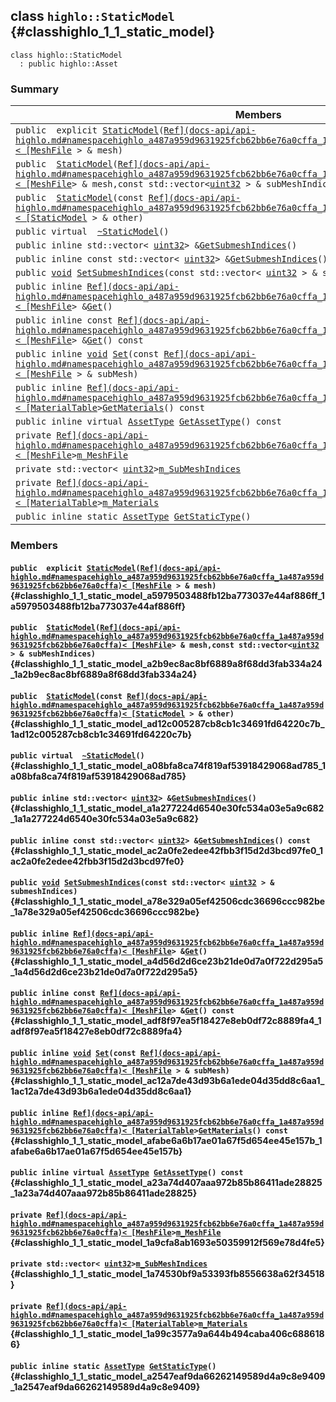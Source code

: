 ## class `highlo::StaticModel` {#classhighlo_1_1_static_model}

```
class highlo::StaticModel
  : public highlo::Asset
```

### Summary

 Members                        | Descriptions                                
--------------------------------|---------------------------------------------
`public  explicit `[`StaticModel`](#classhighlo_1_1_static_model_a5979503488fb12ba773037e44af886ff_1a5979503488fb12ba773037e44af886ff)`(`[`Ref](docs-api/api-highlo.md#namespacehighlo_a487a959d9631925fcb62bb6e76a0cffa_1a487a959d9631925fcb62bb6e76a0cffa)< [MeshFile`](docs-api/api-highlo--MeshFile.md#classhighlo_1_1_mesh_file)` > & mesh)` | 
`public  `[`StaticModel`](#classhighlo_1_1_static_model_a2b9ec8ac8bf6889a8f68dd3fab334a24_1a2b9ec8ac8bf6889a8f68dd3fab334a24)`(`[`Ref](docs-api/api-highlo.md#namespacehighlo_a487a959d9631925fcb62bb6e76a0cffa_1a487a959d9631925fcb62bb6e76a0cffa)< [MeshFile`](docs-api/api-highlo--MeshFile.md#classhighlo_1_1_mesh_file)` > & mesh,const std::vector< `[`uint32`](#_base_types_8h_a1134b580f8da4de94ca6b1de4d37975e_1a1134b580f8da4de94ca6b1de4d37975e)` > & subMeshIndices)` | 
`public  `[`StaticModel`](#classhighlo_1_1_static_model_ad12c005287cb8cb1c34691fd64220c7b_1ad12c005287cb8cb1c34691fd64220c7b)`(const `[`Ref](docs-api/api-highlo.md#namespacehighlo_a487a959d9631925fcb62bb6e76a0cffa_1a487a959d9631925fcb62bb6e76a0cffa)< [StaticModel`](#classhighlo_1_1_static_model)` > & other)` | 
`public virtual  `[`~StaticModel`](#classhighlo_1_1_static_model_a08bfa8ca74f819af53918429068ad785_1a08bfa8ca74f819af53918429068ad785)`()` | 
`public inline std::vector< `[`uint32`](#_base_types_8h_a1134b580f8da4de94ca6b1de4d37975e_1a1134b580f8da4de94ca6b1de4d37975e)` > & `[`GetSubmeshIndices`](#classhighlo_1_1_static_model_a1a277224d6540e30fc534a03e5a9c682_1a1a277224d6540e30fc534a03e5a9c682)`()` | 
`public inline const std::vector< `[`uint32`](#_base_types_8h_a1134b580f8da4de94ca6b1de4d37975e_1a1134b580f8da4de94ca6b1de4d37975e)` > & `[`GetSubmeshIndices`](#classhighlo_1_1_static_model_ac2a0fe2edee42fbb3f15d2d3bcd97fe0_1ac2a0fe2edee42fbb3f15d2d3bcd97fe0)`() const` | 
`public `[`void`](#imgui__impl__opengl3__loader_8h_ac668e7cffd9e2e9cfee428b9b2f34fa7_1ac668e7cffd9e2e9cfee428b9b2f34fa7)` `[`SetSubmeshIndices`](#classhighlo_1_1_static_model_a78e329a05ef42506cdc36696ccc982be_1a78e329a05ef42506cdc36696ccc982be)`(const std::vector< `[`uint32`](#_base_types_8h_a1134b580f8da4de94ca6b1de4d37975e_1a1134b580f8da4de94ca6b1de4d37975e)` > & submeshIndices)` | 
`public inline `[`Ref](docs-api/api-highlo.md#namespacehighlo_a487a959d9631925fcb62bb6e76a0cffa_1a487a959d9631925fcb62bb6e76a0cffa)< [MeshFile`](docs-api/api-highlo--MeshFile.md#classhighlo_1_1_mesh_file)` > & `[`Get`](#classhighlo_1_1_static_model_a4d56d2d6ce23b21de0d7a0f722d295a5_1a4d56d2d6ce23b21de0d7a0f722d295a5)`()` | 
`public inline const `[`Ref](docs-api/api-highlo.md#namespacehighlo_a487a959d9631925fcb62bb6e76a0cffa_1a487a959d9631925fcb62bb6e76a0cffa)< [MeshFile`](docs-api/api-highlo--MeshFile.md#classhighlo_1_1_mesh_file)` > & `[`Get`](#classhighlo_1_1_static_model_adf8f97ea5f18427e8eb0df72c8889fa4_1adf8f97ea5f18427e8eb0df72c8889fa4)`() const` | 
`public inline `[`void`](#imgui__impl__opengl3__loader_8h_ac668e7cffd9e2e9cfee428b9b2f34fa7_1ac668e7cffd9e2e9cfee428b9b2f34fa7)` `[`Set`](#classhighlo_1_1_static_model_ac12a7de43d93b6a1ede04d35dd8c6aa1_1ac12a7de43d93b6a1ede04d35dd8c6aa1)`(const `[`Ref](docs-api/api-highlo.md#namespacehighlo_a487a959d9631925fcb62bb6e76a0cffa_1a487a959d9631925fcb62bb6e76a0cffa)< [MeshFile`](docs-api/api-highlo--MeshFile.md#classhighlo_1_1_mesh_file)` > & subMesh)` | 
`public inline `[`Ref](docs-api/api-highlo.md#namespacehighlo_a487a959d9631925fcb62bb6e76a0cffa_1a487a959d9631925fcb62bb6e76a0cffa)< [MaterialTable`](docs-api/api-highlo--MaterialTable.md#classhighlo_1_1_material_table)` > `[`GetMaterials`](#classhighlo_1_1_static_model_afabe6a6b17ae01a67f5d654ee45e157b_1afabe6a6b17ae01a67f5d654ee45e157b)`() const` | 
`public inline virtual `[`AssetType`](docs-api/api-highlo.md#namespacehighlo_a7f9ada5660b422804de197333ed74ad2_1a7f9ada5660b422804de197333ed74ad2)` `[`GetAssetType`](#classhighlo_1_1_static_model_a23a74d407aaa972b85b86411ade28825_1a23a74d407aaa972b85b86411ade28825)`() const` | 
`private `[`Ref](docs-api/api-highlo.md#namespacehighlo_a487a959d9631925fcb62bb6e76a0cffa_1a487a959d9631925fcb62bb6e76a0cffa)< [MeshFile`](docs-api/api-highlo--MeshFile.md#classhighlo_1_1_mesh_file)` > `[`m_MeshFile`](#classhighlo_1_1_static_model_1a9cfa8ab1693e50359912f569e78d4fe5) | 
`private std::vector< `[`uint32`](#_base_types_8h_a1134b580f8da4de94ca6b1de4d37975e_1a1134b580f8da4de94ca6b1de4d37975e)` > `[`m_SubMeshIndices`](#classhighlo_1_1_static_model_1a74530bf9a53393fb8556638a62f34518) | 
`private `[`Ref](docs-api/api-highlo.md#namespacehighlo_a487a959d9631925fcb62bb6e76a0cffa_1a487a959d9631925fcb62bb6e76a0cffa)< [MaterialTable`](docs-api/api-highlo--MaterialTable.md#classhighlo_1_1_material_table)` > `[`m_Materials`](#classhighlo_1_1_static_model_1a99c3577a9a644b494caba406c6886186) | 
`public inline static `[`AssetType`](docs-api/api-highlo.md#namespacehighlo_a7f9ada5660b422804de197333ed74ad2_1a7f9ada5660b422804de197333ed74ad2)` `[`GetStaticType`](#classhighlo_1_1_static_model_a2547eaf9da66262149589d4a9c8e9409_1a2547eaf9da66262149589d4a9c8e9409)`()` | 

### Members

#### `public  explicit `[`StaticModel`](#classhighlo_1_1_static_model_a5979503488fb12ba773037e44af886ff_1a5979503488fb12ba773037e44af886ff)`(`[`Ref](docs-api/api-highlo.md#namespacehighlo_a487a959d9631925fcb62bb6e76a0cffa_1a487a959d9631925fcb62bb6e76a0cffa)< [MeshFile`](docs-api/api-highlo--MeshFile.md#classhighlo_1_1_mesh_file)` > & mesh)` {#classhighlo_1_1_static_model_a5979503488fb12ba773037e44af886ff_1a5979503488fb12ba773037e44af886ff}

#### `public  `[`StaticModel`](#classhighlo_1_1_static_model_a2b9ec8ac8bf6889a8f68dd3fab334a24_1a2b9ec8ac8bf6889a8f68dd3fab334a24)`(`[`Ref](docs-api/api-highlo.md#namespacehighlo_a487a959d9631925fcb62bb6e76a0cffa_1a487a959d9631925fcb62bb6e76a0cffa)< [MeshFile`](docs-api/api-highlo--MeshFile.md#classhighlo_1_1_mesh_file)` > & mesh,const std::vector< `[`uint32`](#_base_types_8h_a1134b580f8da4de94ca6b1de4d37975e_1a1134b580f8da4de94ca6b1de4d37975e)` > & subMeshIndices)` {#classhighlo_1_1_static_model_a2b9ec8ac8bf6889a8f68dd3fab334a24_1a2b9ec8ac8bf6889a8f68dd3fab334a24}

#### `public  `[`StaticModel`](#classhighlo_1_1_static_model_ad12c005287cb8cb1c34691fd64220c7b_1ad12c005287cb8cb1c34691fd64220c7b)`(const `[`Ref](docs-api/api-highlo.md#namespacehighlo_a487a959d9631925fcb62bb6e76a0cffa_1a487a959d9631925fcb62bb6e76a0cffa)< [StaticModel`](#classhighlo_1_1_static_model)` > & other)` {#classhighlo_1_1_static_model_ad12c005287cb8cb1c34691fd64220c7b_1ad12c005287cb8cb1c34691fd64220c7b}

#### `public virtual  `[`~StaticModel`](#classhighlo_1_1_static_model_a08bfa8ca74f819af53918429068ad785_1a08bfa8ca74f819af53918429068ad785)`()` {#classhighlo_1_1_static_model_a08bfa8ca74f819af53918429068ad785_1a08bfa8ca74f819af53918429068ad785}

#### `public inline std::vector< `[`uint32`](#_base_types_8h_a1134b580f8da4de94ca6b1de4d37975e_1a1134b580f8da4de94ca6b1de4d37975e)` > & `[`GetSubmeshIndices`](#classhighlo_1_1_static_model_a1a277224d6540e30fc534a03e5a9c682_1a1a277224d6540e30fc534a03e5a9c682)`()` {#classhighlo_1_1_static_model_a1a277224d6540e30fc534a03e5a9c682_1a1a277224d6540e30fc534a03e5a9c682}

#### `public inline const std::vector< `[`uint32`](#_base_types_8h_a1134b580f8da4de94ca6b1de4d37975e_1a1134b580f8da4de94ca6b1de4d37975e)` > & `[`GetSubmeshIndices`](#classhighlo_1_1_static_model_ac2a0fe2edee42fbb3f15d2d3bcd97fe0_1ac2a0fe2edee42fbb3f15d2d3bcd97fe0)`() const` {#classhighlo_1_1_static_model_ac2a0fe2edee42fbb3f15d2d3bcd97fe0_1ac2a0fe2edee42fbb3f15d2d3bcd97fe0}

#### `public `[`void`](#imgui__impl__opengl3__loader_8h_ac668e7cffd9e2e9cfee428b9b2f34fa7_1ac668e7cffd9e2e9cfee428b9b2f34fa7)` `[`SetSubmeshIndices`](#classhighlo_1_1_static_model_a78e329a05ef42506cdc36696ccc982be_1a78e329a05ef42506cdc36696ccc982be)`(const std::vector< `[`uint32`](#_base_types_8h_a1134b580f8da4de94ca6b1de4d37975e_1a1134b580f8da4de94ca6b1de4d37975e)` > & submeshIndices)` {#classhighlo_1_1_static_model_a78e329a05ef42506cdc36696ccc982be_1a78e329a05ef42506cdc36696ccc982be}

#### `public inline `[`Ref](docs-api/api-highlo.md#namespacehighlo_a487a959d9631925fcb62bb6e76a0cffa_1a487a959d9631925fcb62bb6e76a0cffa)< [MeshFile`](docs-api/api-highlo--MeshFile.md#classhighlo_1_1_mesh_file)` > & `[`Get`](#classhighlo_1_1_static_model_a4d56d2d6ce23b21de0d7a0f722d295a5_1a4d56d2d6ce23b21de0d7a0f722d295a5)`()` {#classhighlo_1_1_static_model_a4d56d2d6ce23b21de0d7a0f722d295a5_1a4d56d2d6ce23b21de0d7a0f722d295a5}

#### `public inline const `[`Ref](docs-api/api-highlo.md#namespacehighlo_a487a959d9631925fcb62bb6e76a0cffa_1a487a959d9631925fcb62bb6e76a0cffa)< [MeshFile`](docs-api/api-highlo--MeshFile.md#classhighlo_1_1_mesh_file)` > & `[`Get`](#classhighlo_1_1_static_model_adf8f97ea5f18427e8eb0df72c8889fa4_1adf8f97ea5f18427e8eb0df72c8889fa4)`() const` {#classhighlo_1_1_static_model_adf8f97ea5f18427e8eb0df72c8889fa4_1adf8f97ea5f18427e8eb0df72c8889fa4}

#### `public inline `[`void`](#imgui__impl__opengl3__loader_8h_ac668e7cffd9e2e9cfee428b9b2f34fa7_1ac668e7cffd9e2e9cfee428b9b2f34fa7)` `[`Set`](#classhighlo_1_1_static_model_ac12a7de43d93b6a1ede04d35dd8c6aa1_1ac12a7de43d93b6a1ede04d35dd8c6aa1)`(const `[`Ref](docs-api/api-highlo.md#namespacehighlo_a487a959d9631925fcb62bb6e76a0cffa_1a487a959d9631925fcb62bb6e76a0cffa)< [MeshFile`](docs-api/api-highlo--MeshFile.md#classhighlo_1_1_mesh_file)` > & subMesh)` {#classhighlo_1_1_static_model_ac12a7de43d93b6a1ede04d35dd8c6aa1_1ac12a7de43d93b6a1ede04d35dd8c6aa1}

#### `public inline `[`Ref](docs-api/api-highlo.md#namespacehighlo_a487a959d9631925fcb62bb6e76a0cffa_1a487a959d9631925fcb62bb6e76a0cffa)< [MaterialTable`](docs-api/api-highlo--MaterialTable.md#classhighlo_1_1_material_table)` > `[`GetMaterials`](#classhighlo_1_1_static_model_afabe6a6b17ae01a67f5d654ee45e157b_1afabe6a6b17ae01a67f5d654ee45e157b)`() const` {#classhighlo_1_1_static_model_afabe6a6b17ae01a67f5d654ee45e157b_1afabe6a6b17ae01a67f5d654ee45e157b}

#### `public inline virtual `[`AssetType`](docs-api/api-highlo.md#namespacehighlo_a7f9ada5660b422804de197333ed74ad2_1a7f9ada5660b422804de197333ed74ad2)` `[`GetAssetType`](#classhighlo_1_1_static_model_a23a74d407aaa972b85b86411ade28825_1a23a74d407aaa972b85b86411ade28825)`() const` {#classhighlo_1_1_static_model_a23a74d407aaa972b85b86411ade28825_1a23a74d407aaa972b85b86411ade28825}

#### `private `[`Ref](docs-api/api-highlo.md#namespacehighlo_a487a959d9631925fcb62bb6e76a0cffa_1a487a959d9631925fcb62bb6e76a0cffa)< [MeshFile`](docs-api/api-highlo--MeshFile.md#classhighlo_1_1_mesh_file)` > `[`m_MeshFile`](#classhighlo_1_1_static_model_1a9cfa8ab1693e50359912f569e78d4fe5) {#classhighlo_1_1_static_model_1a9cfa8ab1693e50359912f569e78d4fe5}

#### `private std::vector< `[`uint32`](#_base_types_8h_a1134b580f8da4de94ca6b1de4d37975e_1a1134b580f8da4de94ca6b1de4d37975e)` > `[`m_SubMeshIndices`](#classhighlo_1_1_static_model_1a74530bf9a53393fb8556638a62f34518) {#classhighlo_1_1_static_model_1a74530bf9a53393fb8556638a62f34518}

#### `private `[`Ref](docs-api/api-highlo.md#namespacehighlo_a487a959d9631925fcb62bb6e76a0cffa_1a487a959d9631925fcb62bb6e76a0cffa)< [MaterialTable`](docs-api/api-highlo--MaterialTable.md#classhighlo_1_1_material_table)` > `[`m_Materials`](#classhighlo_1_1_static_model_1a99c3577a9a644b494caba406c6886186) {#classhighlo_1_1_static_model_1a99c3577a9a644b494caba406c6886186}

#### `public inline static `[`AssetType`](docs-api/api-highlo.md#namespacehighlo_a7f9ada5660b422804de197333ed74ad2_1a7f9ada5660b422804de197333ed74ad2)` `[`GetStaticType`](#classhighlo_1_1_static_model_a2547eaf9da66262149589d4a9c8e9409_1a2547eaf9da66262149589d4a9c8e9409)`()` {#classhighlo_1_1_static_model_a2547eaf9da66262149589d4a9c8e9409_1a2547eaf9da66262149589d4a9c8e9409}

